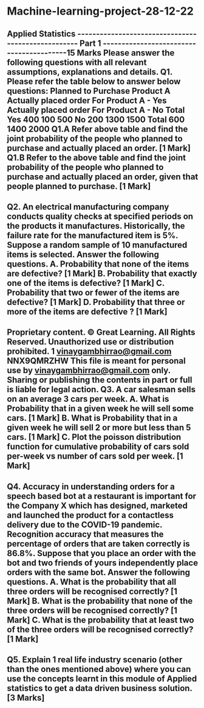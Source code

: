 # Machine-learning-project-28-12-22
Applied Statistics
--------------------------------------------------- Part 1 -----------------------------------------15 Marks
Please answer the following questions with all relevant assumptions,
explanations and details.
Q1. Please refer the table below to answer below questions:
Planned to Purchase
Product A
Actually placed order For
Product A - Yes
Actually placed order For
Product A - No
Total
Yes 400 100 500
No 200 1300 1500
Total 600 1400 2000
Q1.A Refer above table and find the joint probability of the people who planned to purchase and actually
placed an order. [1 Mark]
Q1.B Refer to the above table and find the joint probability of the people who planned to purchase and
actually placed an order, given that people planned to purchase. [1 Mark]
----------------------------------------------------------------------------------------------------------------------------
Q2. An electrical manufacturing company conducts quality checks at specified periods on the products it
manufactures. Historically, the failure rate for the manufactured item is 5%. Suppose a random sample of 10
manufactured items is selected. Answer the following questions.
A. Probability that none of the items are defective? [1 Mark]
B. Probability that exactly one of the items is defective? [1 Mark]
C. Probability that two or fewer of the items are defective? [1 Mark]
D. Probability that three or more of the items are defective ? [1 Mark]
----------------------------------------------------------------------------------------------------------------------------
Proprietary content. © Great Learning. All Rights Reserved. Unauthorized use or distribution prohibited. 1
vinaygambhirrao@gmail.com
NNX9QMRZHW
This file is meant for personal use by vinaygambhirrao@gmail.com only.
Sharing or publishing the contents in part or full is liable for legal action.
Q3. A car salesman sells on an average 3 cars per week.
A. What is Probability that in a given week he will sell some cars. [1 Mark]
B. What is Probability that in a given week he will sell 2 or more but less than 5 cars. [1 Mark]
C. Plot the poisson distribution function for cumulative probability of cars sold per-week vs number of
cars sold per week. [1 Mark]
----------------------------------------------------------------------------------------------------------------------------
Q4. Accuracy in understanding orders for a speech based bot at a restaurant is important for the Company X
which has designed, marketed and launched the product for a contactless delivery due to the COVID-19
pandemic. Recognition accuracy that measures the percentage of orders that are taken correctly is 86.8%.
Suppose that you place an order with the bot and two friends of yours independently place orders with the
same bot. Answer the following questions.
A. What is the probability that all three orders will be recognised correctly? [1 Mark]
B. What is the probability that none of the three orders will be recognised correctly? [1 Mark]
C. What is the probability that at least two of the three orders will be recognised correctly? [1 Mark]
----------------------------------------------------------------------------------------------------------------------------
Q5. Explain 1 real life industry scenario (other than the ones mentioned above) where you can use the
concepts learnt in this module of Applied statistics to get a data driven business solution. [3 Marks]
----------------------------------------------------------------------------------------------------------------------------
